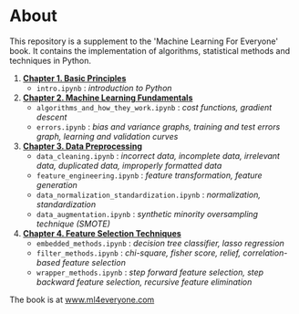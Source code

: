 # About

This repository is a supplement to the 'Machine Learning For Everyone' book. It contains the implementation of algorithms, statistical methods and techniques in Python.

1. [**Chapter 1. Basic Principles**](https://github.com/5x12/ml4everyone/tree/master/Chapter%201.%20Basic%20Principles)
    - `intro.ipynb` : *introduction to Python*
2. [**Chapter 2. Machine Learning Fundamentals**](https://github.com/5x12/ml4everyone/tree/master/Chapter%202.%20Machine%20Learning%20Fundamentals)
    - `algorithms_and_how_they_work.ipynb` : *cost functions, gradient descent*
    - `errors.ipynb` : *bias and variance graphs, training and test errors graph, learning and validation curves*
3. [**Chapter 3. Data Preprocessing**](https://github.com/5x12/ml4everyone/tree/master/Chapter%203.%20Data%20Preprocessing)
    - `data_cleaning.ipynb` : *incorrect data, incomplete data, irrelevant data, duplicated data, improperly formatted data*
    - `feature_engineering.ipynb` : *feature transformation, feature generation*
    - `data_normalization_standardization.ipynb` : *normalization, standardization*
    - `data_augmentation.ipynb` : *synthetic minority oversampling technique (SMOTE)*
4. [**Chapter 4. Feature Selection Techniques**](https://github.com/5x12/ml4everyone/tree/master/Chapter%204.%20Feature%20Selection%20Techniques)
    - `embedded_methods.ipynb` : *decision tree classifier, lasso regression*
    - `filter_methods.ipynb` : *chi-square, fisher score, relief, correlation-based feature selection*
    - `wrapper_methods.ipynb` : *step forward feature selection, step backward feature selection, recursive feature elimination*


The book is at www.ml4everyone.com
